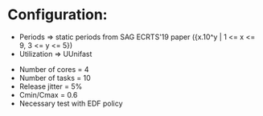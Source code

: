 # Configuration:

- Periods => static periods from SAG ECRTS'19 paper ({x.10^y | 1 <= x <= 9, 3 <= y <= 5})          
- Utilization => UUnifast


* Number of cores = 4
* Number of tasks = 10
* Release jitter = 5%
* Cmin/Cmax = 0.6
* Necessary test with EDF policy

